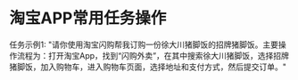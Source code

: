 # 淘宝APP常用任务操作

任务示例1: "请你使用淘宝闪购帮我订购一份徐大川猪脚饭的招牌猪脚饭。主要操作流程为：打开淘宝App，找到“闪购外卖”，在其中搜索徐大川猪脚饭，选择招牌猪脚饭，加入购物车，进入购物车页面，选择地址和支付方式，然后提交订单。"